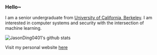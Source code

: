 ### Hello~

I am a senior undergraduate from [University of California, Berkeley](https://www.berkeley.edu). I am interested in computer systems and security with the intersection of machine learning.


![JasonDing0401's github stats](https://github-readme-stats-sigma-five.vercel.app/api?username=JasonDing0401&show_icons=true&hide_border=true)

Visit my personal website [here](https://jasonding0401.github.io/)
